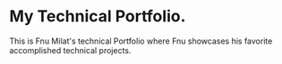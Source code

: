 # My Technical Portfolio.
This is Fnu Milat's technical Portfolio where Fnu showcases his favorite accomplished technical projects.
